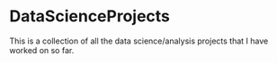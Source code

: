 # DataScienceProjects

This is a collection of all the data science/analysis projects that I have worked on so far. 
